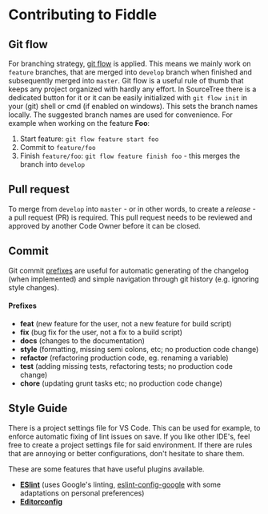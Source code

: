 # Contributing to Fiddle

## Git flow

For branching strategy, [git flow]([https://www.atlassian.com/git/tutorials/comparing-workflows/gitflow-workflow](https://danielkummer.github.io/git-flow-cheatsheet/)) is applied. This means we mainly work on `feature` branches, that are merged into `develop` branch when finished and subsequently merged into `master`.
Git flow is a useful rule of thumb that keeps any project organized with hardly any effort. In SourceTree there is a dedicated button for it or it can be easily initialized with `git flow init` in your (git) shell or cmd (if enabled on windows). This sets the branch names locally. The suggested branch names are used for convenience.
For example when working on the feature **Foo**:

1. Start feature: `git flow feature start foo`
2. Commit to `feature/foo`
3. Finish `feature/foo`: `git flow feature finish foo` - this merges the branch into `develop`

## Pull request

To merge from `develop` into `master` - or in other words, to create a *release* - a pull request (PR) is required. This pull request needs to be reviewed and approved by another Code Owner before it can be closed.

## Commit

Git commit [prefixes](https://karma-runner.github.io/3.0/dev/git-commit-msg.html) are useful for automatic generating of the changelog (when implemented) and simple navigation through git history (e.g. ignoring style changes).

#### Prefixes

* **feat** (new feature for the user, not a new feature for build script)
* **fix** (bug fix for the user, not a fix to a build script)
* **docs** (changes to the documentation)
* **style** (formatting, missing semi colons, etc; no production code change)
* **refactor** (refactoring production code, eg. renaming a variable)
* **test** (adding missing tests, refactoring tests; no production code change)
* **chore** (updating grunt tasks etc; no production code change)

## Style Guide

There is a project settings file for VS Code. This can be used for example, to enforce automatic fixing of lint issues on save.
If you like other IDE's, feel free to create a project settings file for said environment.
If there are rules that are annoying or better configurations, don't hesitate to share them.

These are some features that have useful plugins available.

* [**ESlint**](https://marketplace.visualstudio.com/items?itemName=dbaeumer.vscode-eslint) (uses Google's linting, [eslint-config-google](https://github.com/google/eslint-config-google) with some adaptations on personal preferences)
* [**Editorconfig**](https://marketplace.visualstudio.com/items?itemName=EditorConfig.EditorConfig)